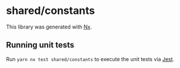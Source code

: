 # shared/constants

This library was generated with [Nx](https://nx.dev).

## Running unit tests

Run `yarn nx test shared/constants` to execute the unit tests via [Jest](https://jestjs.io).
